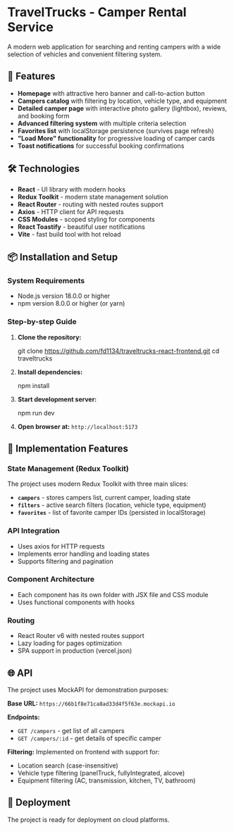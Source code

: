 # TravelTrucks - Camper Rental Service

A modern web application for searching and renting campers with a wide selection of vehicles and convenient filtering system.

## 🚀 Features

- **Homepage** with attractive hero banner and call-to-action button
- **Campers catalog** with filtering by location, vehicle type, and equipment
- **Detailed camper page** with interactive photo gallery (lightbox), reviews, and booking form
- **Advanced filtering system** with multiple criteria selection
- **Favorites list** with localStorage persistence (survives page refresh)
- **"Load More" functionality** for progressive loading of camper cards
- **Toast notifications** for successful booking confirmations

## 🛠 Technologies

- **React** - UI library with modern hooks
- **Redux Toolkit** - modern state management solution
- **React Router** - routing with nested routes support
- **Axios** - HTTP client for API requests
- **CSS Modules** - scoped styling for components
- **React Toastify** - beautiful user notifications
- **Vite** - fast build tool with hot reload


## 📦 Installation and Setup

### System Requirements

- Node.js version 18.0.0 or higher
- npm version 8.0.0 or higher (or yarn)

### Step-by-step Guide

1. **Clone the repository:**

  
   git clone https://github.com/fd1134/traveltrucks-react-frontend.git
   cd traveltrucks
   

2. **Install dependencies:**

 
   npm install
   

3. **Start development server:**

 
   npm run dev

4. **Open browser at:** `http://localhost:5173`


## 🎯 Implementation Features

### State Management (Redux Toolkit)

The project uses modern Redux Toolkit with three main slices:

- **`campers`** - stores campers list, current camper, loading state
- **`filters`** - active search filters (location, vehicle type, equipment)
- **`favorites`** - list of favorite camper IDs (persisted in localStorage)

### API Integration

- Uses axios for HTTP requests
- Implements error handling and loading states
- Supports filtering and pagination

### Component Architecture

- Each component has its own folder with JSX file and CSS module
- Uses functional components with hooks


### Routing

- React Router v6 with nested routes support
- Lazy loading for pages optimization
- SPA support in production (vercel.json)

## 🌐 API

The project uses MockAPI for demonstration purposes:

**Base URL:** `https://66b1f8e71ca8ad33d4f5f63e.mockapi.io`

**Endpoints:**

- `GET /campers` - get list of all campers
- `GET /campers/:id` - get details of specific camper

**Filtering:** Implemented on frontend with support for:

- Location search (case-insensitive)
- Vehicle type filtering (panelTruck, fullyIntegrated, alcove)
- Equipment filtering (AC, transmission, kitchen, TV, bathroom)

## 🚀 Deployment

The project is ready for deployment on cloud platforms.



